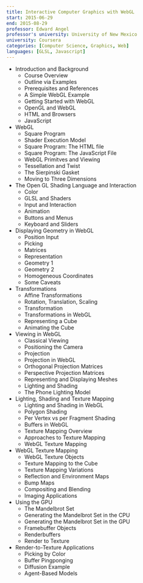 ```yaml
---
title: Interactive Computer Graphics with WebGL
start: 2015-06-29
end: 2015-08-29
professor: Edward Angel
professor's university: University of New Mexico
university: Coursera
categories: [Computer Science, Graphics, Web]
languages: [GLSL, Javascript]
---
```

- Introduction and Background
  - Course Overview
  - Outline via Examples
  - Prerequisites and References
  - A Simple WebGL Example
  - Getting Started with WebGL
  - OpenGL and WebGL
  - HTML and Browsers
  - JavaScript
- WebGL
  - Square Program
  - Shader Execution Model
  - Square Program: The HTML file
  - Square Program: The JavaScript File
  - WebGL Primitves and Viewing
  - Tessellation and Twist
  - The Sierpinski Gasket
  - Moving to Three Dimensions
- The Open GL Shading Language and Interaction
  - Color
  - GLSL and Shaders
  - Input and Interaction
  - Animation
  - Buttons and Menus
  - Keyboard and Sliders
- Displaying Geometry in WebGL
  - Position Input
  - Picking
  - Matrices
  - Representation
  - Geometry 1
  - Geometry 2
  - Homogeneous Coordinates
  - Some Caveats
- Transformations
  - Affine Transformations
  - Rotation, Translation, Scaling
  - Transformation
  - Transformations in WebGL
  - Representing a Cube
  - Animating the Cube
- Viewing in WebGL
  - Classical Viewing
  - Positioning the Camera
  - Projection
  - Projection in WebGL
  - Orthogonal Projection Matrices
  - Perspective Projection Matrices
  - Representing and Displaying Meshes
  - Lighting and Shading
  - The Phone Lighting Model
- Lighting,  Shading and Texture Mapping
  - Lighting and Shading in WebGL
  - Polygon Shading
  - Per Vertex vs per Fragment Shading
  - Buffers in WebGL
  - Texture Mapping Overview
  - Approaches to Texture Mapping
  - WebGL Texture Mapping
- WebGL Texture Mapping
  - WebGL Texture Objects
  - Texture Mapping to the Cube
  - Texture Mapping Variations
  - Reflection and Environment Maps
  - Bump Maps
  - Compositing and Blending
  - Imaging Applications
- Using the GPU
  - The Mandelbrot Set
  - Generating the Mandelbrot Set in the CPU
  - Generating the Mandelbrot Set in the GPU
  - Framebuffer Objects
  - Renderbuffers
  - Render to Texture
- Render-to-Texture Applications
  - Picking by Color
  - Buffer Pingponging
  - Diffusion Example
  - Agent-Based Models

